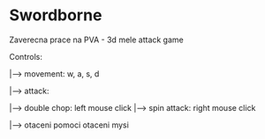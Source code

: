 # Swordborne
 Zaverecna prace na PVA - 3d mele attack game

Controls: 

|--> movement: w, a, s, d

|--> attack:

|--> double chop: left mouse click
|--> spin attack: right mouse click

|--> otaceni pomoci otaceni mysi
